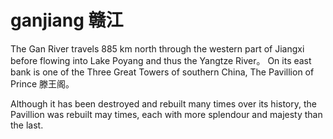 # ganjiang 赣江
The Gan River travels 885 km north through the western part of Jiangxi before flowing into Lake Poyang and thus the Yangtze River。 On its east bank is one of the Three Great Towers of southern China, The Pavillion of Prince 滕王阁。

Although it has been destroyed and rebuilt many times over its history, the Pavillion was rebuilt may times, each with more splendour and majesty than the last.
